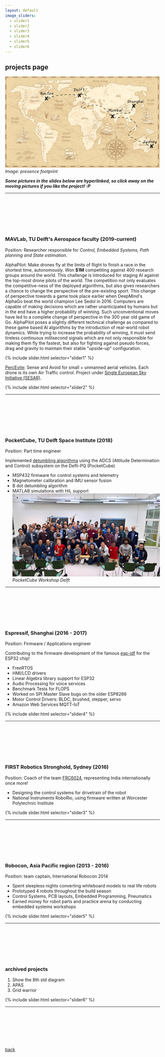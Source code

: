 ```yaml
---
layout: default
image_sliders:
  - slider1
  - slider2
  - slider3
  - slider4
  - slider5
  - slider6
---
```


## projects page

![projects at](img/world_map.png)
*Image: presence footprint*

***Some pictures in the slides below are hyperlinked, so click away on the moving pictures if you like the project! :P***

* * *
 <br /> <br /> <br /> <br /> <br /> <br />

### MAVLab, TU Delft's Aerospace faculty (2019-current)
Position: Researcher responsible for *Control, Embedded Systems, Path planning and State estimation*. 

AlphaPilot: Make drones fly at the limits of flight to finish a race in the shortest time, autonomously. Won **$1M** competiting against 400 research groups around the world. This challenge is introduced for staging AI against the top-most drone pilots of the world. The competition not only evaluates the competitive-ness of the deployed algorithms, but also gives researchers a chance to change the perspective of the pre-existing sport. This change of perspective towards a game took place earlier when DeepMind's AlphaGo beat the world champion Lee Sedol in 2016. Computers are capable of making decisions which are rather unanticipated by humans but in the end have a higher probability of winning. Such unconventional moves have led to a complete change of perspective in the 300 year old game of Go. AlphaPilot poses a slightly different technical challenge as compared to these game based AI algorithms by the introduction of real-world robot dynamics. While trying to increase the probability of winning, it must send tireless continuous millisecond signals which are not only responsible for making them fly the fastest, but also for fighting against pseudo forces, drag and gravity to maintain their stable "upside-up" configuration.

{% include slider.html selector="slider1" %} 

[PercEvite](https://percevite.org): Sense and Avoid for small + unmanned aerial vehicles. Each drone is its own Air Traffic control. Project under [Single European Sky Initiative (SESAR)](https://www.sesarju.eu/projects/percevite).

{% include slider.html selector="slider2" %} 

* * *
 <br /> <br /> <br /> <br /> <br /> <br />

### PocketCube, TU Delft Space Institute (2018)
Position: Part time engineer

Implemented [detumbling algorithms](https://github.com/nilay994/detumble) using the ADCS (Attitude Determination and Control) subsystem on the Defli-PQ (PocketCube)
- MSP432 firmware for control systems and telemetry
- Magnetometer calibration and IMU sensor fusion
- B dot detumbling algorithm
- MATLAB simulations with HiL support
![PocketCube Workshop Delft](img/12.jpg)
*PocketCube Workshop Delft*

* * *
 <br /> <br /> <br /> <br /> <br /> <br />

### Espressif, Shanghai (2016 - 2017)
Position: Firmware / Applications engineer

Contributing to the firmware development of the famous [esp-idf](https://github.com/espressif/esp-idf) for the ESP32 chip!
- FreeRTOS
- HMI/LCD drivers
- Linear Algebra library support for ESP32
- Audio Processing for voice services
- Benchmark Tests for FLOPS
- Worked on SPI Master Slave bugs on the older ESP8266
- Motor Control Drivers: BLDC, brushed, stepper, servo
- Amazon Web Services MQTT-IoT

{% include slider.html selector="slider4" %}

* * *
 <br /> <br /> <br /> <br /> <br /> <br />

### FIRST Robotics Stronghold, Sydney (2016)
Position: Coach of the team [FRC6024](http://rfactor6024.com/), representing India internationally once more!
- Designing the control systems for drivetrain of the robot
- National Instruments RoboRio, using firmware written at Worcester Polytechnic Institute 

{% include slider.html selector="slider3" %}

* * *
 <br /> <br /> <br /> <br /> <br /> <br />

### Robocon, Asia Pacific region (2013 - 2016)
Position: team captain, International Robocon 2014
- Spent sleepless nights converting whiteboard models to real life robots
- Prototyped 4 robots throughout the build season
- Control Systems, PCB layouts, Embedded Programming, Pneumatics
- Earned money for robot parts and practice arena by conducting embedded systems workshops

{% include slider.html selector="slider5" %}

* * *
 <br /> <br /> <br /> <br /> <br /> <br />

### archived projects
1. Show the 8th std diagram
2. APAS
3. Grid warrior

{% include slider.html selector="slider6" %}

* * *
 <br /> <br /> <br /> <br /> <br /> <br />

[back](./)
